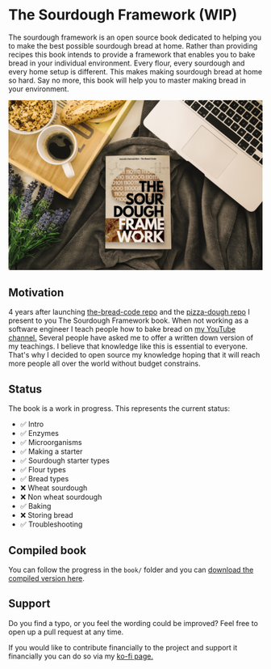 # The Sourdough Framework (WIP)

The sourdough framework is an open source book dedicated to
helping you to make the best possible sourdough bread at home.
Rather than providing recipes this book intends to provide a
framework that enables you to bake bread in your individual
environment. Every flour, every sourdough and every home setup
is different. This makes making sourdough bread at home so hard.
Say no more, this book will help you to master making bread in
your environment.

![Cover image](cover.jpg)

## Motivation


4 years after launching [the-bread-code repo](https://github.com/hendricius/the-bread-code)
and the [pizza-dough repo](https://github.com/hendricius/pizza-dough)
I present to you The Sourdough Framework book.  When not
working as a software engineer I teach people how to bake bread on
[my YouTube channel.](https://youtube.com/c/thebreadcode) Several
people have asked me to offer a written down version of my teachings.
I believe that knowledge like this is essential to everyone.
That's why I decided to open source my knowledge hoping
that it will reach more people all over the world without
budget constrains.

## Status

The book is a work in progress. This represents the current status:

* ✅ Intro
* ✅ Enzymes
* ✅ Microorganisms
* ✅ Making a starter
* ✅ Sourdough starter types
* ✅ Flour types
* ✅ Bread types
* ❌ Wheat sourdough
* ❌ Non wheat sourdough
* ✅ Baking
* ❌ Storing bread
* ✅ Troubleshooting


## Compiled book

You can follow the progress in the `book/` folder
and you can [download the compiled version here](https://thbrco.io/book).

## Support

Do you find a typo, or you feel the wording could be improved?
Feel free to open up a pull request at any time.

If you would like to contribute financially to the project and
support it financially you can do so via my [ko-fi page.](https://ko-fi.com/thebreadcode)

